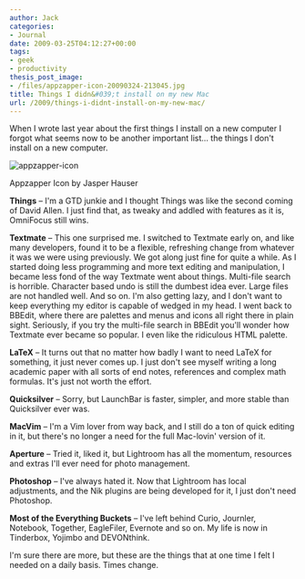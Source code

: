 ```yaml
---
author: Jack
categories:
- Journal
date: 2009-03-25T04:12:27+00:00
tags:
- geek
- productivity
thesis_post_image:
- /files/appzapper-icon-20090324-213045.jpg
title: Things I didn&#039;t install on my new Mac
url: /2009/things-i-didnt-install-on-my-new-mac/
---
```


When I wrote last year about the first things I install on a new computer I forgot what seems now to be another important list&#8230; the things I don't install on a new computer.

![appzapper-icon][1]

<p class="photo_caption">
  Appzapper Icon by Jasper Hauser
</p>

**Things** &#8211; I'm a GTD junkie and I thought Things was like the second coming of David Allen. I just find that, as tweaky and addled with features as it is, OmniFocus still wins.

**Textmate** &#8211; This one surprised me. I switched to Textmate early on, and like many developers, found it to be a flexible, refreshing change from whatever it was we were using previously. We got along just fine for quite a while. As I started doing less programming and more text editing and manipulation, I became less fond of the way Textmate went about things. Multi-file search is horrible. Character based undo is still the dumbest idea ever. Large files are not handled well. And so on. I'm also getting lazy, and I don't want to keep everything my editor is capable of wedged in my head. I went back to BBEdit, where there are palettes and menus and icons all right there in plain sight. Seriously, if you try the multi-file search in BBEdit you'll wonder how Textmate ever became so popular. I even like the ridiculous HTML palette.

**LaTeX** &#8211; It turns out that no matter how badly I want to need LaTeX for something, it just never comes up. I just don't see myself writing a long academic paper with all sorts of end notes, references and complex math formulas. It's just not worth the effort.

**Quicksilver** &#8211; Sorry, but LaunchBar is faster, simpler, and more stable than Quicksilver ever was.

**MacVim** &#8211; I'm a Vim lover from way back, and I still do a ton of quick editing in it, but there's no longer a need for the full Mac-lovin' version of it.

**Aperture** &#8211; Tried it, liked it, but Lightroom has all the momentum, resources and extras I'll ever need for photo management.

**Photoshop** &#8211; I've always hated it. Now that Lightroom has local adjustments, and the Nik plugins are being developed for it, I just don't need Photoshop.

**Most of the Everything Buckets** &#8211; I've left behind Curio, Journler, Notebook, Together, EagleFiler, Evernote and so on. My life is now in Tinderbox, Yojimbo and DEVONthink.

I'm sure there are more, but these are the things that at one time I felt I needed on a daily basis. Times change.

 [1]: /files/appzapper-icon-20090324-213045.jpg